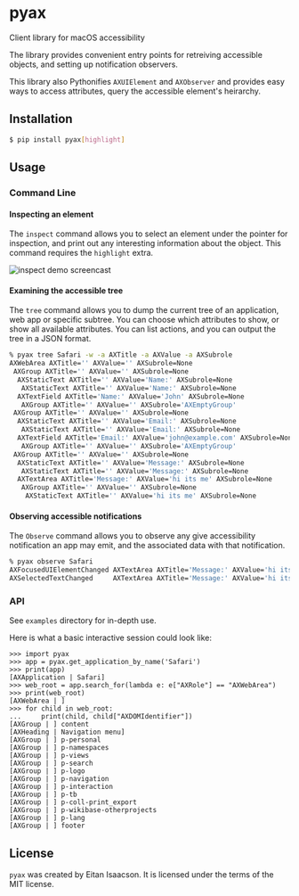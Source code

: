 # pyax

Client library for macOS accessibility

The library provides convenient entry points for retreiving accessible objects, and setting up notification observers.

This library also Pythonifies `AXUIElement` and `AXObserver` and provides easy ways to access attributes, query the accessible element's heirarchy.

## Installation

```bash
$ pip install pyax[highlight]
```

## Usage

### Command Line

#### Inspecting an element

The `inspect` command allows you to select an element under the pointer for inspection, and print out any interesting information about the object. This command requires the `highlight` extra.

![inspect demo screencast](inspect_demo.gif)

#### Examining the accessible tree

The `tree` command allows you to dump the current tree of an application, web app or specific subtree. You can choose which attributes to show, or show all available attributes. You can list actions, and you can output the tree in a JSON format.

```sh
% pyax tree Safari -w -a AXTitle -a AXValue -a AXSubrole
AXWebArea AXTitle='' AXValue='' AXSubrole=None
 AXGroup AXTitle='' AXValue='' AXSubrole=None
  AXStaticText AXTitle='' AXValue='Name:' AXSubrole=None
   AXStaticText AXTitle='' AXValue='Name:' AXSubrole=None
  AXTextField AXTitle='Name:' AXValue='John' AXSubrole=None
   AXGroup AXTitle='' AXValue='' AXSubrole='AXEmptyGroup'
 AXGroup AXTitle='' AXValue='' AXSubrole=None
  AXStaticText AXTitle='' AXValue='Email:' AXSubrole=None
   AXStaticText AXTitle='' AXValue='Email:' AXSubrole=None
  AXTextField AXTitle='Email:' AXValue='john@example.com' AXSubrole=None
   AXGroup AXTitle='' AXValue='' AXSubrole='AXEmptyGroup'
 AXGroup AXTitle='' AXValue='' AXSubrole=None
  AXStaticText AXTitle='' AXValue='Message:' AXSubrole=None
   AXStaticText AXTitle='' AXValue='Message:' AXSubrole=None
  AXTextArea AXTitle='Message:' AXValue='hi its me' AXSubrole=None
   AXGroup AXTitle='' AXValue='' AXSubrole=None
    AXStaticText AXTitle='' AXValue='hi its me' AXSubrole=None
```

#### Observing accessible notifications

The `Observe` command allows you to observe any give accessibility notification an app may emit, and the associated data with that notification.

```sh
% pyax observe Safari
AXFocusedUIElementChanged AXTextArea AXTitle='Message:' AXValue='hi its me'
AXSelectedTextChanged     AXTextArea AXTitle='Message:' AXValue='hi its me. '
```

### API

See `examples` directory for in-depth use.

Here is what a basic interactive session could look like:

```pycon
>>> import pyax
>>> app = pyax.get_application_by_name('Safari')
>>> print(app)
[AXApplication | Safari]
>>> web_root = app.search_for(lambda e: e["AXRole"] == "AXWebArea")
>>> print(web_root)
[AXWebArea | ]
>>> for child in web_root:
...     print(child, child["AXDOMIdentifier"])
[AXGroup | ] content
[AXHeading | Navigation menu]
[AXGroup | ] p-personal
[AXGroup | ] p-namespaces
[AXGroup | ] p-views
[AXGroup | ] p-search
[AXGroup | ] p-logo
[AXGroup | ] p-navigation
[AXGroup | ] p-interaction
[AXGroup | ] p-tb
[AXGroup | ] p-coll-print_export
[AXGroup | ] p-wikibase-otherprojects
[AXGroup | ] p-lang
[AXGroup | ] footer
```

## License

`pyax` was created by Eitan Isaacson. It is licensed under the terms of the MIT license.

